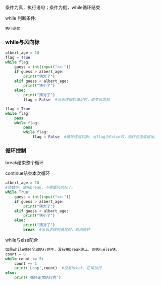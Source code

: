 条件为真，执行语句；条件为假，while循环结束

while 判断条件:

	执行语句

### while与风向标

```python
albert_age = 18
flag = True
while flag:
	guess = int(input(">>:"))
	if guess > albert_age:
		print("猜大了")
	elif guess < albert_age:
		print("猜小了")
	else:
		print("猜对了")
		flag = False  #当诉求得到满足时，改变风向标
```
```python
flag = True
while flag:
	pass
	while flag:
		pass
		while flag:
			flag = False  #循环逐层判断，当flag为False时，循环会逐层退出。
```
### 循环控制

break结束整个循环

continue结束本次循环 

```python
albert_age = 18
#猜数字，使用break，不需要风向标了。
while True:
	guess = int(input(">>:"))
	if guess > albert_age:
		print("猜大了")
	elif guess < albert_age:
		print("猜小了")
	else:
		print("猜对了")
		break  #当诉求得到满足时，跳出循环
```
while与else配合
```python
如果while循环全部执行完毕，没有被break终止，则执行else块。
count = 0
while count <= 5:
	count += 1
	print('Loop',count)  #没有break，正常执行
else:
	print('循环正常执行完')